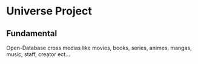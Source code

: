 # Universe Project

## Fundamental
Open-Database cross medias like movies, books, series, animes, mangas, music, staff, creator ect...
